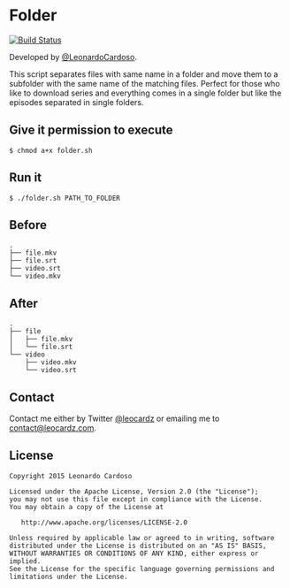 Folder
======

[![Build Status](https://travis-ci.org/LeonardoCardoso/Folder.svg)](https://travis-ci.org/LeonardoCardoso/Folder)

Developed by <a href='https://github.com/LeonardoCardoso' target='_blank'>@LeonardoCardoso</a>. 

This script separates files with same name in a folder and move them to a subfolder with the same name of the matching files. Perfect for those who like to download series and everything comes in a single folder but like the episodes separated in single folders. 

## Give it permission to execute
```
$ chmod a+x folder.sh
```

## Run it
```
$ ./folder.sh PATH_TO_FOLDER
```

## Before
```
.
├── file.mkv
├── file.srt
├── video.srt
└── video.mkv

```

## After
```
.
├── file
│   ├── file.mkv
│   └── file.srt
└── video
    ├── video.mkv
    └── video.srt

```

## Contact
Contact me either by Twitter [@leocardz](https://twitter.com/leocardz) or emailing me to [contact@leocardz.com](mailto:contact@leocardz.com).


## License

    Copyright 2015 Leonardo Cardoso

    Licensed under the Apache License, Version 2.0 (the "License");
    you may not use this file except in compliance with the License.
    You may obtain a copy of the License at

       http://www.apache.org/licenses/LICENSE-2.0

    Unless required by applicable law or agreed to in writing, software
    distributed under the License is distributed on an "AS IS" BASIS,
    WITHOUT WARRANTIES OR CONDITIONS OF ANY KIND, either express or implied.
    See the License for the specific language governing permissions and
    limitations under the License.
